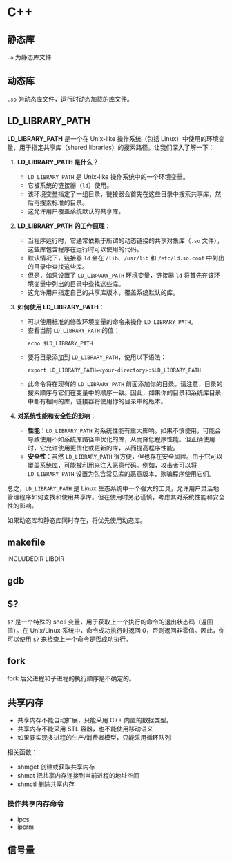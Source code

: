# C++

## 静态库
`.a` 为静态库文件

## 动态库
`.so` 为动态库文件，运行时动态加载的库文件。

## LD_LIBRARY_PATH
**LD_LIBRARY_PATH** 是一个在 Unix-like 操作系统（包括 Linux）中使用的环境变量，用于指定共享库（shared libraries）的搜索路径。让我们深入了解一下：

1. **LD_LIBRARY_PATH 是什么？**
    - `LD_LIBRARY_PATH` 是 Unix-like 操作系统中的一个环境变量。
    - 它被系统的链接器（`ld`）使用。
    - 该环境变量指定了一组目录，链接器会首先在这些目录中搜索共享库，然后再搜索标准的目录。
    - 这允许用户覆盖系统默认的共享库。

2. **LD_LIBRARY_PATH 的工作原理**：
    - 当程序运行时，它通常依赖于所谓的动态链接的共享对象库（`.so` 文件），这些库包含程序在运行时可以使用的代码。
    - 默认情况下，链接器 `ld` 会在 `/lib`、`/usr/lib` 和 `/etc/ld.so.conf` 中列出的目录中查找这些库。
    - 但是，如果设置了 `LD_LIBRARY_PATH` 环境变量，链接器 `ld` 将首先在该环境变量中列出的目录中查找这些库。
    - 这允许用户指定自己的共享库版本，覆盖系统默认的库。

3. **如何使用 LD_LIBRARY_PATH**：
    - 可以使用标准的修改环境变量的命令来操作 `LD_LIBRARY_PATH`。
    - 查看当前 `LD_LIBRARY_PATH` 的值：
      ```
      echo $LD_LIBRARY_PATH  
      ```
    - 要将目录添加到 `LD_LIBRARY_PATH`，使用以下语法：
      ```
      export LD_LIBRARY_PATH=<your-directory>:$LD_LIBRARY_PATH
      ```
    - 此命令将在现有的 `LD_LIBRARY_PATH` 前面添加你的目录。请注意，目录的搜索顺序与它们在变量中的顺序一致。因此，如果你的目录和系统库目录中都有相同的库，链接器将使用你的目录中的版本。

4. **对系统性能和安全性的影响**：
    - **性能**：`LD_LIBRARY_PATH` 对系统性能有重大影响。如果不慎使用，可能会导致使用不如系统库路径中优化的库，从而降低程序性能。但正确使用时，它允许使用更优化或更新的库，从而提高程序性能。
    - **安全性**：虽然 `LD_LIBRARY_PATH` 很方便，但也存在安全风险。由于它可以覆盖系统库，可能被利用来注入恶意代码。例如，攻击者可以将 `LD_LIBRARY_PATH` 设置为包含常见库的恶意版本，欺骗程序使用它们。

总之，`LD_LIBRARY_PATH` 是 Linux 生态系统中一个强大的工具，允许用户灵活地管理程序如何查找和使用共享库。但在使用时务必谨慎，考虑其对系统性能和安全性的影响。

如果动态库和静态库同时存在，将优先使用动态库。

## makefile
INCLUDEDIR
LIBDIR

## gdb

## $?
`$?` 是一个特殊的 shell 变量，用于获取上一个执行的命令的退出状态码（返回值）。在 Unix/Linux 系统中，命令成功执行时返回 0，否则返回非零值。因此，你可以使用 `$?` 来检查上一个命令是否成功执行。

## fork
fork 后父进程和子进程的执行顺序是不确定的。

## 共享内存
* 共享内存不能自动扩展，只能采用 C++ 内置的数据类型。
* 共享内存不能采用 STL 容器，也不能使用移动语义
* 如果要实现多进程的生产/消费者模型，只能采用循环队列

相关函数：
* shmget 创建或获取共享内存
* shmat 把共享内存连接到当前进程的地址空间
* shmctl 删除共享内存

### 操作共享内存命令
* ipcs
* ipcrm

## 信号量
